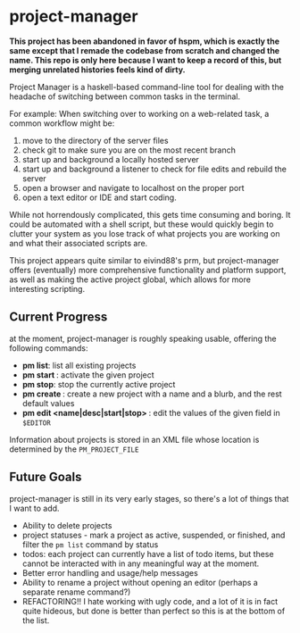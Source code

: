 # project-manager

**This project has been abandoned in favor of hspm, which is exactly the same
except that I remade the codebase from scratch and changed the name. This repo
is only here because I want to keep a record of this, but merging unrelated
histories feels kind of dirty.**


Project Manager is a haskell-based command-line tool for dealing with the
headache of switching between common tasks in the terminal.

For example:
When switching over to working on a web-related task, a common workflow might
be:

1)  move to the directory of the server files
2)  check git to make sure you are on the most recent branch
3)  start up and background a locally hosted server
4)  start up and background a listener to check for file edits and rebuild
    the server
5)  open a browser and navigate to localhost on the proper port
6)  open a text editor or IDE and start coding.

While not horrendously complicated, this gets time consuming and boring. It
could be automated with a shell script, but these would quickly begin to
clutter your system as you lose track of what projects you are working on and
what their associated scripts are.

This project appears quite similar to eivind88's prm, but project-manager
offers (eventually) more comprehensive functionality and platform support, as
well as making the active project global, which allows for more interesting
scripting.

## Current Progress

at the moment, project-manager is roughly speaking usable, offering the
following commands:

+   __pm list__: list all existing projects
+   __pm start <name>__: activate the given project
+   __pm stop__: stop the currently active project
+   __pm create <name> <blurb>__: create a new project with a name and
    a blurb, and the rest default values
+   __pm edit <name|desc|start|stop> <project>__: edit the values of the
    given field in `$EDITOR`

Information about projects is stored in an XML file whose location is
determined by the `PM_PROJECT_FILE`

## Future Goals

project-manager is still in its very early stages, so there's a lot of things
that I want to add.

+   Ability to delete projects
+   project statuses - mark a project as active, suspended, or finished,
    and filter the `pm list` command by status
+   todos: each project can currently have a list of todo items, but these
    cannot be interacted with in any meaningful way at the moment.
+   Better error handling and usage/help messages
+   Ability to rename a project without opening an editor (perhaps
    a separate rename command?)
+   REFACTORING!! I hate working with ugly code, and a lot of it is in fact
    quite hideous, but done is better than perfect so this is at the bottom
    of the list.
